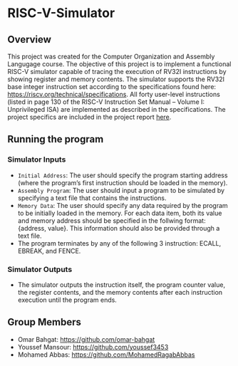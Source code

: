 # RISC-V-Simulator
  
## Overview
This project was created for the Computer Organization and Assembly Langugage course. The objective of this project is to implement a functional RISC-V simulator capable of tracing the execution of RV32I instructions by showing register and memory contents. The simulator  supports the RV32I base integer instruction set according to the specifications found here: https://riscv.org/technical/specifications. All forty user-level instructions (listed in page 130 of the RISC-V Instruction Set Manual – Volume I: Unprivileged ISA) are implemented as described in the specifications. The project specifics are included in the project report [here](https://github.com/omar-bahgat/RISC-V-Simulator/blob/main/Project%20Report.pdf).

## Running the program

### Simulator Inputs
* <code>Initial Address</code>: The user should specify the program starting address (where the program’s first instruction should be loaded in the memory). <br>
* <code>Assembly Program</code>: The user should input a program to be simulated by specifying a text file that contains the instructions. <br>
* <code>Memory Data</code>: The user should specify any data required by the program to be initially loaded in the memory. For each data item, both its value and memory address should be specified in the follwing format: {address, value}. This information should also be provided through a text file. <br>
* The program terminates by any of the following 3 instruction: ECALL, EBREAK, and FENCE.

### Simulator Outputs
* The simulator outputs the instruction itself, the program counter value, the register contents, and the memory contents after each instruction execution until the program ends.

## Group Members
* Omar Bahgat: https://github.com/omar-bahgat <br>
* Youssef Mansour: https://github.com/youssef3453 <br>
* Mohamed Abbas: https://github.com/MohamedRagabAbbas <br>



